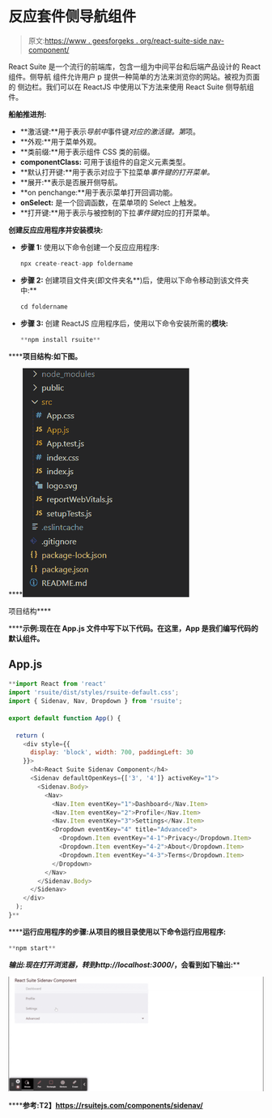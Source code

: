 # 反应套件侧导航组件

> 原文:[https://www . geesforgeks . org/react-suite-side nav-component/](https://www.geeksforgeeks.org/react-suite-sidenav-component/)

React Suite 是一个流行的前端库，包含一组为中间平台和后端产品设计的 React 组件。侧导航  组件允许用户 p 提供一种简单的方法来浏览你的网站。被视为页面的 侧边栏。我们可以在 ReactJS 中使用以下方法来使用 React Suite 侧导航组件。

**船舶推进剂:**

*   **激活键:**用于表示*导航中*事件键*对应的激活键。第*项。
*   **外观:**用于菜单外观。
*   **类前缀:**用于表示组件 CSS 类的前缀。
*   **componentClass:** 可用于该组件的自定义元素类型。
*   **默认打开键:**用于表示对应于下拉菜单*事件键的打开菜单。*
*   **展开:**表示是否展开侧导航。
*   **on penchange:**用于表示菜单打开回调功能。
*   **onSelect:** 是一个回调函数，在菜单项的 Select 上触发。
*   **打开键:**用于表示与被控制的下拉*事件键*对应的打开菜单。

**创建反应应用程序并安装模块:**

*   **步骤 1:** 使用以下命令创建一个反应应用程序:

    ```jsx
    npx create-react-app foldername
    ```

*   **步骤 2:** 创建项目文件夹(即文件夹名**)后，使用以下命令移动到该文件夹中:**

    ```jsx
    cd foldername
    ```

*   **步骤 3:** 创建 ReactJS 应用程序后，使用以下命令安装所需的****模块:****

    ```jsx
    **npm install rsuite**
    ```

******项目结构:**如下图。****

****![](img/f04ae0d8b722a9fff0bd9bd138b29c23.png)

项目结构**** 

******示例:**现在在 **App.js** 文件中写下以下代码。在这里，App 是我们编写代码的默认组件。****

## ****App.js****

```jsx
**import React from 'react'
import 'rsuite/dist/styles/rsuite-default.css';
import { Sidenav, Nav, Dropdown } from 'rsuite';

export default function App() {

  return (
    <div style={{
      display: 'block', width: 700, paddingLeft: 30
    }}>
      <h4>React Suite Sidenav Component</h4>
      <Sidenav defaultOpenKeys={['3', '4']} activeKey="1">
        <Sidenav.Body>
          <Nav>
            <Nav.Item eventKey="1">Dashboard</Nav.Item>
            <Nav.Item eventKey="2">Profile</Nav.Item>
            <Nav.Item eventKey="3">Settings</Nav.Item>
            <Dropdown eventKey="4" title="Advanced">
              <Dropdown.Item eventKey="4-1">Privacy</Dropdown.Item>
              <Dropdown.Item eventKey="4-2">About</Dropdown.Item>
              <Dropdown.Item eventKey="4-3">Terms</Dropdown.Item>
            </Dropdown>
          </Nav>
        </Sidenav.Body>
      </Sidenav>
    </div>
  );
}**
```

******运行应用程序的步骤:**从项目的根目录使用以下命令运行应用程序:****

```jsx
**npm start**
```

******输出:**现在打开浏览器，转到***http://localhost:3000/***，会看到如下输出:****

****![](img/bb942560da633054be3249301aad76de.png)****

******参考:**T2】https://rsuitejs.com/components/sidenav/****